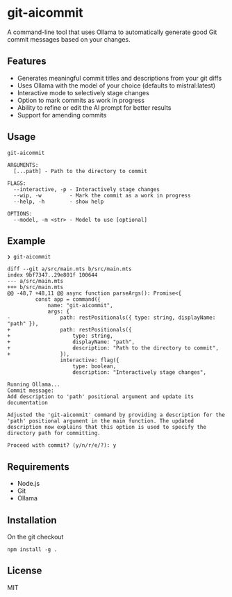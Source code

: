 # git-aicommit

A command-line tool that uses Ollama to automatically generate good Git commit messages based on your changes.

## Features

- Generates meaningful commit titles and descriptions from your git diffs
- Uses Ollama with the model of your choice (defaults to mistral:latest)
- Interactive mode to selectively stage changes
- Option to mark commits as work in progress
- Ability to refine or edit the AI prompt for better results
- Support for amending commits


## Usage

```
git-aicommit

ARGUMENTS:
  [...path] - Path to the directory to commit

FLAGS:
  --interactive, -p - Interactively stage changes
  --wip, -w         - Mark the commit as a work in progress
  --help, -h        - show help

OPTIONS:
  --model, -m <str> - Model to use [optional]
```

## Example

```
❯ git-aicommit

diff --git a/src/main.mts b/src/main.mts
index 9bf7347..29e801f 100644
--- a/src/main.mts
+++ b/src/main.mts
@@ -48,7 +48,11 @@ async function parseArgs(): Promise<{
         const app = command({
             name: "git-aicommit",
             args: {
-                path: restPositionals({ type: string, displayName: "path" }),
+                path: restPositionals({
+                    type: string,
+                    displayName: "path",
+                    description: "Path to the directory to commit",
+                }),
                 interactive: flag({
                     type: boolean,
                     description: "Interactively stage changes",

Running Ollama...
Commit message:
Add description to 'path' positional argument and update its documentation

Adjusted the 'git-aicommit' command by providing a description for the 'path' positional argument in the main function. The updated description now explains that this option is used to specify the directory path for committing.

Proceed with commit? (y/n/r/e/?): y
```

## Requirements

- Node.js
- Git
- Ollama

## Installation

On the git checkout

```
npm install -g .
```

## License

MIT
